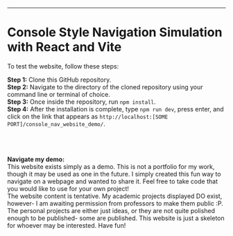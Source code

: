 <hr>
<h1>Console Style Navigation Simulation with React and Vite</h1>
<p>To test the website, follow these steps:</p>
<p><strong>Step 1:</strong> Clone this GitHub repository.<br>
<strong>Step 2:</strong> Navigate to the directory of the cloned repository using your command line or terminal of choice.
<br>
<strong>Step 3:</strong> Once inside the repository, run <code>npm install</code>.
<br>
<strong>Step 4:</strong> After the installation is complete, type <code>npm run dev</code>, press enter, and click on the link that appears as <code>http://localhost:[SOME PORT]/console_nav_website_demo/</code>.</p>
<br>
<br>
<br>
<strong>Navigate my demo:</strong> <br>
This website exists simply as a demo. This is not a portfolio for my work, though it may be used as one in the future. I simply created this fun way to navigate on a webpage and wanted to share it. Feel free to take code that you would like to use for your own project!<br>
The website content is tentative. My academic projects displayed DO exist, however- I am awaiting permission from professors to make them public :P. The personal projects are either just ideas, or they are not quite polished enough to be published- some are published. This website is just a skeleton for whoever may be interested. Have fun! <br>
